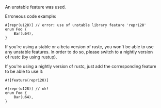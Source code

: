 An unstable feature was used.

Erroneous code example:

```compile_fail,E658
#[repr(u128)] // error: use of unstable library feature 'repr128'
enum Foo {
    Bar(u64),
}
```

If you're using a stable or a beta version of rustc, you won't be able to use
any unstable features. In order to do so, please switch to a nightly version of
rustc (by using rustup).

If you're using a nightly version of rustc, just add the corresponding feature
to be able to use it:

```
#![feature(repr128)]

#[repr(u128)] // ok!
enum Foo {
    Bar(u64),
}
```
